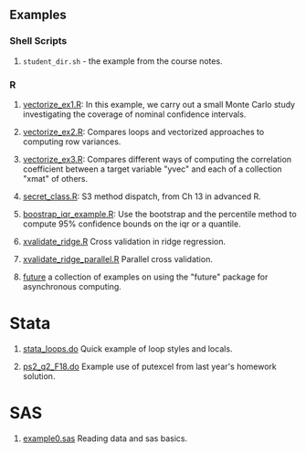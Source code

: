 ## Examples

### Shell Scripts

1. `student_dir.sh` - the example from the course notes.

### R

1. [vectorize_ex1.R](./R/vectorize_ex1.R): In this example, 
   we carry out a small Monte Carlo study investigating the
   coverage of nominal confidence intervals.
   
1. [vectorize_ex2.R](./R/vectorize_ex2.R): Compares loops and vectorized 
   approaches to computing row variances.

1. [vectorize_ex3.R](./R/vectorize_ex3.R): Compares different ways of computing 
   the correlation coefficient between a target variable "yvec" and each of a
   collection "xmat" of others.

1. [secret_class.R](./R/secret_class.R): S3 method dispatch, from Ch 13 in 
   advanced R.

1. [boostrap_iqr_example.R](./R/bootstrap_iqr_example.R): Use the bootstrap and 
the percentile method to compute 95% confidence bounds on the iqr or a quantile.

1. [xvalidate_ridge.R](./R/xvalidate_ridge.R) Cross validation in ridge regression.

1. [xvalidate_ridge_parallel.R](./R/xvalidate_ridge_parallel.R) Parallel cross validation.   

1. [future](./R/future/) a collection of examples on using the "future" package for
   asynchronous computing.

# Stata

1. [stata_loops.do](./Stata/stata_loops.do) Quick example of loop styles and locals.

1. [ps2_q2_F18.do](./Stata/ps2_q2_F18.do) Example use of putexcel from last year's homework solution.

# SAS

1. [example0.sas](./sas/example0.sas) Reading data and sas basics.

